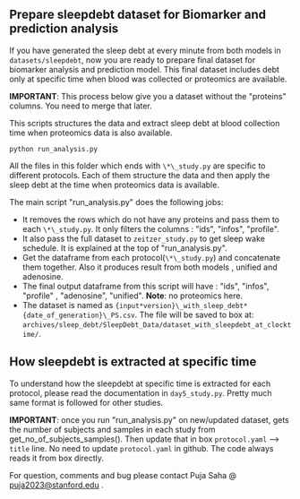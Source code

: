 ## Prepare sleepdebt dataset for Biomarker and prediction analysis

If you have generated the sleep debt at every minute from both models in `datasets/sleepdebt`, now you are ready to prepare final dataset for biomarker analysis and prediction model. This final dataset includes debt only at specific time when blood was collected or proteomics are available.

**IMPORTANT**: This process below give you a dataset without the "proteins" columns. You need to merge that later.

This scripts structures the data and extract sleep debt at blood collection time when proteomics data is also available.

```shell
python run_analysis.py
```

All the files in this folder which ends with `\*\_study.py` are specific to different protocols.
Each of them structure the data and then apply the sleep debt at the time when proteomics data is available.

The main script "run_analysis.py" does the following jobs:

- It removes the rows which do not have any proteins and pass them to each `\*\_study.py`. It only filters the columns : "ids", "infos", "profile".
- It also pass the full dataset to `zeitzer_study.py` to get sleep wake schedule. It is explained at the top of "run_analysis.py".
- Get the dataframe from each protocol(`\*\_study.py`) and concatenate them together. Also it produces result from both models , unified and adenosine.
- The final output dataframe from this script will have : "ids", "infos", "profile" , "adenosine", "unified". **Note**: no proteomics here.
- The dataset is named as `{input*version}\_with_sleep_debt*{date_of_generation}\_PS.csv`. The file will be saved to box at:
  `archives/sleep_debt/SleepDebt_Data/dataset_with_sleepdebt_at_clocktime/`.

## How sleepdebt is extracted at specific time

To understand how the sleepdebt at specific time is extracted for each protocol, please read the documentation in `day5_study.py`. Pretty much same format is followed for other studies.

**IMPORTANT**: once you run "run_analysis.py" on new/updated dataset,
gets the number of subjects and samples in each study from get_no_of_subjects_samples().
Then update that in box `protocol.yaml` --> `title` line. No need to update `protocol.yaml`
in github. The code always reads it from box directly.

For question, comments and bug please contact Puja Saha @ puja2023@stanford.edu .
